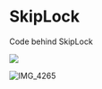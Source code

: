 # SkipLock
Code behind SkipLock

<p align="left">
  <a href="https://twitter.com/mtac8" align="center"><img src="https://img.shields.io/twitter/follow/mtac8?style=social"></a>
  </br>
</p>

![IMG_4265](https://user-images.githubusercontent.com/13209789/112911233-f85f9180-90c2-11eb-9b8f-7a0ad91c4f8d.PNG)

